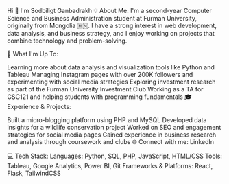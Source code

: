 Hi 👋 I'm Sodbiligt Ganbadrakh
💡 About Me:
I'm a second-year Computer Science and Business Administration student at Furman University, originally from Mongolia 🇲🇳. I have a strong interest in web development, data analysis, and business strategy, and I enjoy working on projects that combine technology and problem-solving.

🚀 What I'm Up To:

Learning more about data analysis and visualization tools like Python and Tableau
Managing Instagram pages with over 200K followers and experimenting with social media strategies
Exploring investment research as part of the Furman University Investment Club
Working as a TA for CSC121 and helping students with programming fundamentals
🎓 Experience & Projects:

Built a micro-blogging platform using PHP and MySQL
Developed data insights for a wildlife conservation project
Worked on SEO and engagement strategies for social media pages
Gained experience in business research and analysis through coursework and clubs
🌐 Connect with me:
LinkedIn

💻 Tech Stack:
Languages: Python, SQL, PHP, JavaScript, HTML/CSS
Tools: Tableau, Google Analytics, Power BI, Git
Frameworks & Platforms: React, Flask, TailwindCSS
